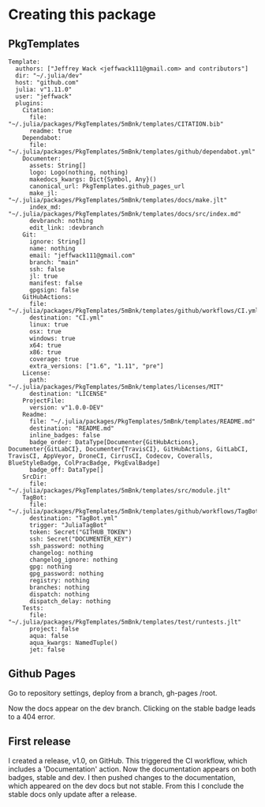 # Creating this package

## PkgTemplates

```
Template:
  authors: ["Jeffrey Wack <jeffwack111@gmail.com> and contributors"]
  dir: "~/.julia/dev"
  host: "github.com"
  julia: v"1.11.0"
  user: "jeffwack"
  plugins:
    Citation:
      file: "~/.julia/packages/PkgTemplates/5mBnk/templates/CITATION.bib"
      readme: true
    Dependabot:
      file: "~/.julia/packages/PkgTemplates/5mBnk/templates/github/dependabot.yml"
    Documenter:
      assets: String[]
      logo: Logo(nothing, nothing)
      makedocs_kwargs: Dict{Symbol, Any}()
      canonical_url: PkgTemplates.github_pages_url
      make_jl: "~/.julia/packages/PkgTemplates/5mBnk/templates/docs/make.jlt"
      index_md: "~/.julia/packages/PkgTemplates/5mBnk/templates/docs/src/index.md"
      devbranch: nothing
      edit_link: :devbranch
    Git:
      ignore: String[]
      name: nothing
      email: "jeffwack111@gmail.com"
      branch: "main"
      ssh: false
      jl: true
      manifest: false
      gpgsign: false
    GitHubActions:
      file: "~/.julia/packages/PkgTemplates/5mBnk/templates/github/workflows/CI.yml"
      destination: "CI.yml"
      linux: true
      osx: true
      windows: true
      x64: true
      x86: true
      coverage: true
      extra_versions: ["1.6", "1.11", "pre"]
    License:
      path: "~/.julia/packages/PkgTemplates/5mBnk/templates/licenses/MIT"
      destination: "LICENSE"
    ProjectFile:
      version: v"1.0.0-DEV"
    Readme:
      file: "~/.julia/packages/PkgTemplates/5mBnk/templates/README.md"
      destination: "README.md"
      inline_badges: false
      badge_order: DataType[Documenter{GitHubActions}, Documenter{GitLabCI}, Documenter{TravisCI}, GitHubActions, GitLabCI, TravisCI, AppVeyor, DroneCI, CirrusCI, Codecov, Coveralls, BlueStyleBadge, ColPracBadge, PkgEvalBadge]
      badge_off: DataType[]
    SrcDir:
      file: "~/.julia/packages/PkgTemplates/5mBnk/templates/src/module.jlt"
    TagBot:
      file: "~/.julia/packages/PkgTemplates/5mBnk/templates/github/workflows/TagBot.yml"
      destination: "TagBot.yml"
      trigger: "JuliaTagBot"
      token: Secret("GITHUB_TOKEN")
      ssh: Secret("DOCUMENTER_KEY")
      ssh_password: nothing
      changelog: nothing
      changelog_ignore: nothing
      gpg: nothing
      gpg_password: nothing
      registry: nothing
      branches: nothing
      dispatch: nothing
      dispatch_delay: nothing
    Tests:
      file: "~/.julia/packages/PkgTemplates/5mBnk/templates/test/runtests.jlt"
      project: false
      aqua: false
      aqua_kwargs: NamedTuple()
      jet: false
```

## Github Pages

Go to repository settings, deploy from a branch, gh-pages /root.

Now the docs appear on the dev branch. Clicking on the stable badge leads to a
404 error. 

## First release

I created a release, v1.0, on GitHub. This triggered the CI workflow, which
includes a 'Documentation' action. Now the documentation appears on both badges,
stable and dev. I then pushed changes to the documentation, which appeared on
the dev docs but not stable. From this I conclude the stable docs only update
after a release. 
